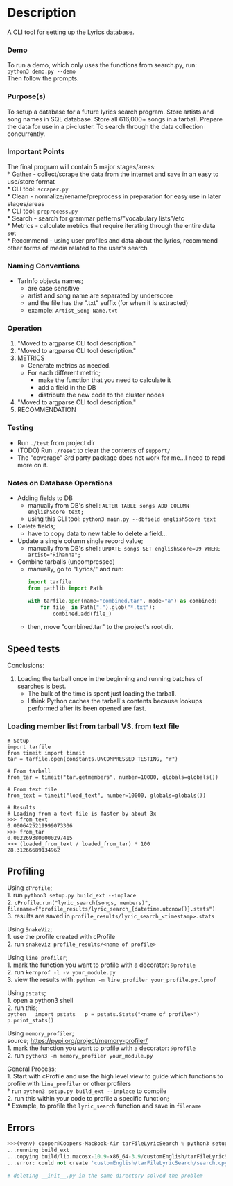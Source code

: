 # Description
A CLI tool for setting up the Lyrics database.


### Demo
To run a demo, which only uses the functions from search.py, run:  
    `python3 demo.py --demo`  
Then follow the prompts.


### Purpose(s)
To setup a database for a future lyrics search program.
Store artists and song names in SQL database.
Store all 616,000+ songs in a tarball.
Prepare the data for use in a pi-cluster.
To search through the data collection concurrently.

### Important Points
The final program will contain 5 major stages/areas:  
    * Gather    - collect/scrape the data from the internet and save in an easy to use/store format  
        * CLI tool: `scraper.py`  
    * Clean     - normalize/rename/preprocess in preparation for easy use in later stages/areas  
        * CLI tool: `preprocess.py`  
    * Search    - search for grammar patterns/"vocabulary lists"/etc   
    * Metrics   - calculate metrics that require iterating through the entire data set  
    * Recommend - using user profiles and data about the lyrics, recommend other forms of media related to the user's search  

### Naming Conventions
* TarInfo objects names;
    * are case sensitive
    * artist and song name are separated by underscore
    * and the file has the ".txt" suffix (for when it is extracted)
    * example: `Artist_Song Name.txt`

### Operation
1. "Moved to argparse CLI tool description."
2. "Moved to argparse CLI tool description."
3. METRICS
    * Generate metrics as needed.
    * For each different metric;
        * make the function that you need to calculate it
        * add a field in the DB
        * distribute the new code to the cluster nodes
4. "Moved to argparse CLI tool description."
5. RECOMMENDATION

### Testing
* Run `./test` from project dir
* (TODO) Run `./reset` to clear the contents of `support/` 
* The "coverage" 3rd party package does not work for me...I need to read more on it.

### Notes on Database Operations
* Adding fields to DB
    * manually from DB's shell: `ALTER TABLE songs ADD COLUMN englishScore text;`
    * using this CLI tool: `python3 main.py --dbfield englishScore text`
* Delete fields;
    * have to copy data to new table to delete a field...
* Update a single column single record value;
    * manually from DB's shell: `UPDATE songs SET englishScore=99 WHERE artist="Rihanna";`
* Combine tarballs (uncompressed)
    * manually, go to "Lyrics/" and run:
        ```python
        import tarfile
        from pathlib import Path

        with tarfile.open(name="combined.tar", mode="a") as combined:
            for file_ in Path(".").glob("*.txt"):
                combined.add(file_)
        ```
    * then, move "combined.tar" to the project's root dir.

## Speed tests
Conclusions:
1. Loading the tarball once in the beginning and running batches of searches is best.
    * The bulk of the time is spent just loading the tarball.
    * I think Python caches the tarball's contents because lookups performed after its been opened are fast.

### Loading member list from tarball VS. from text file
```python3
# Setup
import tarfile
from timeit import timeit
tar = tarfile.open(constants.UNCOMPRESSED_TESTING, "r") 

# From tarball
from_tar = timeit("tar.getmembers", number=10000, globals=globals())

# From text file
from_text = timeit("load_text", number=10000, globals=globals())

# Results
# Loading from a text file is faster by about 3x
>>> from_text
0.0006425219999073306
>>> from_tar
0.0022693800000297415
>>> (loaded_from_text / loaded_from_tar) * 100
28.31266689134962
```

## Profiling
Using `cProfile`;  
    1. run `python3 setup.py build_ext --inplace`  
    2. `cProfile.run("lyric_search(songs, members)", filename=f"profile_results/lyric_search_{datetime.utcnow()}.stats")`  
    3. results are saved in `profile_results/lyric_search_<timestamp>.stats`  

Using `SnakeViz`;  
    1. use the profile created with cProfile  
    2. run `snakeviz profile_results/<name of profile>`  

Using `line_profiler`;  
    1. mark the function you want to profile with a decorator: `@profile`  
    2. run `kernprof -l -v your_module.py`  
    3. view the results with: `python -m line_profiler your_profile.py.lprof`  
    
Using `pstats`;  
    1. open a python3 shell  
    2. run this;  
        ```python  
            import pstats  
            p = pstats.Stats("<name of profile>")  
            p.print_stats()  
        ```  

Using `memory_profiler`;  
    source; https://pypi.org/project/memory-profiler/  
    1. mark the function you want to profile with a decorator: `@profile`  
    2. run `python3 -m memory_profiler your_module.py`  


General Process;  
    1. Start with cProfile and use the high level view to guide which functions to profile with `line_profiler` or other profilers  
        * run `python3 setup.py build_ext --inplace` to compile  
    2. run this within your code to profile a specific function;  
        * Example, to profile the `lyric_search` function and save in `filename`  

## Errors
```python
>>>(venv) cooper@Coopers-MacBook-Air tarFileLyricSearch % python3 setup.py build_ext --inplace
...running build_ext
...copying build/lib.macosx-10.9-x86_64-3.9/customEnglish/tarFileLyricSearch/search.cpython-39-darwin.so -> customEnglish/tarFileLyricSearch
...error: could not create 'customEnglish/tarFileLyricSearch/search.cpython-39-darwin.so': No such file or directory

# deleting __init__.py in the same directory solved the problem
```
